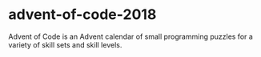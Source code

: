# advent-of-code-2018
 Advent of Code is an Advent calendar of small programming puzzles for a variety of skill sets and skill levels. 
